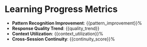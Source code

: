 # Learning Progress Metrics
- **Pattern Recognition Improvement**: {{pattern_improvement}}%
- **Response Quality Trend**: {{quality_trend}}
- **Context Utilization**: {{context_utilization}}%
- **Cross-Session Continuity**: {{continuity_score}}%
